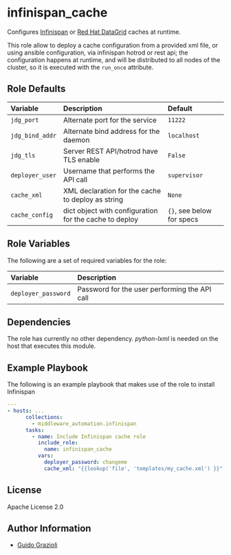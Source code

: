 infinispan_cache
================

Configures [Infinispan](https://infinispan.org/) or [Red Hat DataGrid](https://www.redhat.com/en/technologies/jboss-middleware/data-grid) caches at runtime.

This role allow to deploy a cache configuration from a provided xml file, or using ansible configuration, via infinispan hotrod or rest api; the configuration
happens at runtime, and will be distributed to all nodes of the cluster, so it is executed with the `run_once` attribute.


Role Defaults
-------------

| Variable | Description | Default |
|:---------|:------------|:--------|
|`jdg_port`| Alternate port for the service | `11222` |
|`jdg_bind_addr`| Alternate bind address for the daemon | `localhost` |
|`jdg_tls`| Server REST API/hotrod have TLS enable | `False` |
|`deployer_user`| Username that performs the API call | `supervisor` |
|`cache_xml`| XML declaration for the cache to deploy as string | `None` |
|`cache_config`| dict object with configuration for the cache to deploy | `{}`, see below for specs |


Role Variables
--------------

The following are a set of required variables for the role:

| Variable | Description |
|:---------|:------------|
|`deployer_password`| Password for the user performing the API call |


Dependencies
------------

The role has currently no other dependency. _python-lxml_ is needed on the host that executes this module.


Example Playbook
----------------

The following is an example playbook that makes use of the role to install Infinispan

```yaml
---
- hosts: ...
      collections:
        - middleware_automation.infinispan
      tasks:
        - name: Include Infinispan cache role
          include_role:
            name: infinispan_cache
          vars:
            deployer_password: changeme
            cache_xml: "{{lookup('file', 'templates/my_cache.xml') }}"
```


License
-------

Apache License 2.0


Author Information
------------------

* [Guido Grazioli](https://github.com/guidograzioli)

